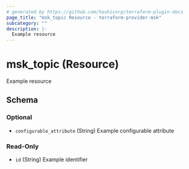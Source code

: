 ```yaml
---
# generated by https://github.com/hashicorp/terraform-plugin-docs
page_title: "msk_topic Resource - terraform-provider-msk"
subcategory: ""
description: |-
  Example resource
---
```


# msk_topic (Resource)

Example resource



<!-- schema generated by tfplugindocs -->
## Schema

### Optional

- `configurable_attribute` (String) Example configurable attribute

### Read-Only

- `id` (String) Example identifier


